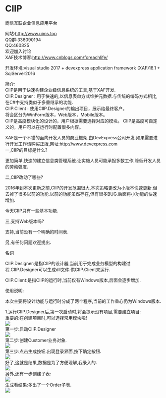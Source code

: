 # CIIP 
商信互联企业信息应用平台

网站:http://www.uims.top<BR>
QQ群:336090194<BR>
QQ:460325<BR>
欢迎加入讨论<BR>
XAF技术博客:http://www.cnblogs.com/foreachlife/<BR>

开发环境:visual studio 2017 + devexpress application framework (XAF)18.1 + SqlServer2016<BR>

简介:<BR>
CIIP是用于快速构建企业级信息系统的工具,基于XAF开发.<BR>
CIIP.Designer : 用于快速的,以信息表单方式维护元数据.与传统的编码方式相比,在C#中支持类似于多重继承的功能.<BR>
CIIP.Client : 使用CIIP.Designer的输出项目，展示给最终客户。<BR>
将会区分为WinForm版本，Web版本，Mobile版本。<BR>
CIIP是高度模块化的设计的，用户根据需要选择对应的模块。
CIIP是高度可自定义的，用户可以在运行时配置很多内容。


XAF是一个不错的面向开发人员的商业框架,由DevExpress公司开发.如果需要进行开发工作请购买正版,网址:http://www.devexpress.com <BR>
一,CIIP的目标是什么?

更加简单,快速的建立信息类管理系统.让实施人员可能承担多数工作,降低开发人员的劳动强度.

二,CIIP改动了哪些?

2016年到本次更新之前,CIIP的开发范围很大,本次策略更改为小版本快速更新.但去掉了很多以前的功能.以前的功能虽然存在,但有很多BUG.后面将小功能的快速增加.

今天CIIP只有一些基本功能.

三,支持Web版本吗?

支持,当前没有一个明确的时间表.

另,有任何问题欢迎提出.

名词

CIIP.Designer:是指CIIP的设计器,当前用于完成业务模型的构建过程.CIIP.Designer可以生成dll文件.供CIIP.Client来运行.

CIIP.Client:是指CIIP的运行时,当前仅有Windows版本,后面会逐步增加.

 

使用说明:

 

本次主要将设计功能与运行时分成了两个程序,当前的工作重心仍为Windows版本.

1.运行CIIP.Designer后,第一次启动时,将会提示没有项目,需要建立项目:
<br>
重要的:在创建项目时,可以选择常用模块啦!<br>
![](https://images2018.cnblogs.com/blog/669762/201809/669762-20180910221403980-1453306292.png)<br>
第一步:启动CIIP.Designer<br>
![](https://images2018.cnblogs.com/blog/669762/201809/669762-20180910220758972-1940858487.png)<br>
第二步:创建Customer业务对象.<br>
![](https://images2018.cnblogs.com/blog/669762/201809/669762-20180910220850476-1616014341.png)<br>
第三步:点击生成按钮.出现登录界面,按下确定按钮.<br>
![](https://images2018.cnblogs.com/blog/669762/201809/669762-20180910220923466-57481984.png)<br>
好了,这就是结果,数据是为了方便理解,我录入的.<br>
![](https://images2018.cnblogs.com/blog/669762/201809/669762-20180910221015233-204495841.png)<br>
另外,还有一步创建子表:<br>
![](https://images2018.cnblogs.com/blog/669762/201809/669762-20180910221618972-9361806.png)<br>
生成看结果:多出了一个Order子表.<br>
![](https://images2018.cnblogs.com/blog/669762/201809/669762-20180910221838834-598831172.png)
